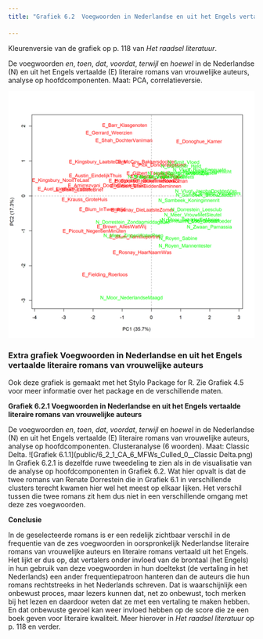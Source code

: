 ```yaml
---
title: "Grafiek 6.2  Voegwoorden in Nederlandse en uit het Engels vertaalde literaire romans van vrouwelijke auteurs"

---
```


Kleurenversie van de grafiek op p. 118 van *Het raadsel literatuur*.

De voegwoorden *en*, *toen*, *dat*, *voordat*, *terwijl* en *hoewel* in de Nederlandse (N) en uit het Engels
vertaalde (E) literaire romans van vrouwelijke auteurs, analyse op hoofdcomponenten. Maat: PCA, correlatieversie.

![Grafiek 6.1](public/6_2_0_PCA_6_MFWs_Culled_0__PCA.png)

### **Extra grafiek Voegwoorden in Nederlandse en uit het Engels vertaalde literaire romans van vrouwelijke auteurs**
Ook deze grafiek is gemaakt met het Stylo Package for R. Zie Grafiek 4.5 voor meer informatie over het package en de verschillende maten.

**Grafiek 6.2.1 Voegwoorden in Nederlandse en uit het Engels vertaalde literaire romans van vrouwelijke auteurs**

De voegwoorden *en*, *toen*, *dat*, *voordat*, *terwijl* en *hoewel* in de Nederlandse (N) en uit het Engels
vertaalde (E) literaire romans van vrouwelijke auteurs, analyse op hoofdcomponenten. Clusteranalyse (6 woorden). Maat: Classic Delta.
![Grafiek 6.1.1](public/6_2_1_CA_6_MFWs_Culled_0__Classic Delta.png)
In Grafiek 6.2.1 is dezelfde ruwe tweedeling te zien als in de visualisatie van de analyse op hoofdcomponenten in Grafiek 6.2. Wat hier opvalt is dat de twee romans van Renate Dorrestein die in Grafiek 6.1 in verschillende clusters terecht kwamen hier wel het meest op elkaar lijken. Het verschil tussen die twee romans zit hem dus niet in een verschillende omgang met deze zes voegwoorden.

**Conclusie**

In de geselecteerde romans is er een redelijk zichtbaar verschil in de frequentie van de zes voegwoorden in oorspronkelijk Nederlandse literaire romans van vrouwelijke auteurs en literaire romans vertaald uit het Engels. Het lijkt er dus op, dat vertalers onder invloed van de brontaal (het Engels) in hun gebruik van deze voegwoorden in hun doeltekst (de vertaling in het Nederlands) een ander frequentiepatroon hanteren dan de auteurs die hun romans rechtstreeks in het Nederlands schreven. Dat is waarschijnlijk een onbewust proces, maar lezers kunnen dat, net zo onbewust, toch merken bij het lezen en daardoor weten dat ze met een vertaling te maken hebben. En dat onbewuste gevoel kan weer invloed hebben op de score die ze een boek geven voor literaire kwaliteit. Meer hierover in *Het raadsel literatuur* op p. 118 en verder.

<!-- **Hoe zijn de metingen te repliceren?**
VOORBEELDQUERY HIER! -->
